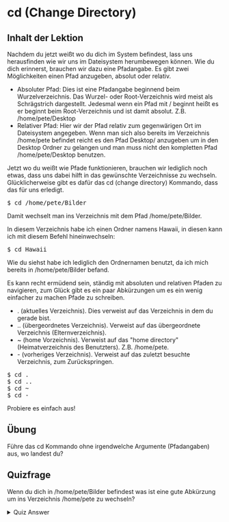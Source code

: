 # cd (Change Directory)

## Inhalt der Lektion

Nachdem du jetzt weißt wo du dich im System befindest, lass uns herausfinden wie wir uns im Dateisystem herumbewegen können. Wie du dich erinnerst, brauchen wir dazu eine Pfadangabe. Es gibt zwei Möglichkeiten einen Pfad anzugeben, absolut oder relativ.

<ul>
<li>Absoluter Pfad: Dies ist eine Pfadangabe beginnend beim Wurzelverzeichnis. Das Wurzel- oder Root-Verzeichnis wird meist als Schrägstrich dargestellt. Jedesmal wenn ein Pfad mit / beginnt heißt es er beginnt beim Root-Verzeichnis und ist damit absolut. Z.B. /home/pete/Desktop</li>

<li>Relativer Pfad: Hier wir der Pfad relativ zum gegenwärigen Ort im Dateisystem angegeben. Wenn man sich also bereits im Verzeichnis /home/pete befindet reicht es den Pfad Desktop/ anzugeben um in den Desktop Ordner zu gelangen und man muss nicht den kompletten Pfad /home/pete/Desktop benutzen.</li>
</ul>

Jetzt wo du weißt wie Pfade funktionieren, brauchen wir lediglich noch etwas, dass uns dabei hilft in das gewünschte Verzeichnisse zu wechseln. Glücklicherweise gibt es dafür das cd (change directory) Kommando, dass das für uns erledigt.

<pre>$ cd /home/pete/Bilder</pre>

Damit wechselt man ins Verzeichnis mit dem Pfad /home/pete/Bilder.

In diesem Verzeichnis habe ich einen Ordner namens Hawaii, in diesen kann ich mit diesem Befehl hineinwechseln:

<pre>$ cd Hawaii</pre>

Wie du siehst habe ich lediglich den Ordnernamen benutzt, da ich mich bereits in /home/pete/Bilder befand.

Es kann recht ermüdend sein, ständig mit absoluten und relativen Pfaden zu navigieren, zum Glück gibt es ein paar Abkürzungen um es ein wenig einfacher zu machen Pfade zu schreiben.

<ul>
<li>. (aktuelles Verzeichnis). Dies verweist auf das Verzeichnis in dem du gerade bist. </li>
<li>.. (übergeordnetes Verzeichnis). Verweist auf das übergeordnete Verzeichnis (Elternverzeichnis).</li>
<li>~ (home Vorzeichnis). Verweist auf das "home directory" (Heimatverzeichnis des Benutzters). Z.B. /home/pete.</li>
<li>- (vorheriges Verzeichnis). Verweist auf das zuletzt besuchte Verzeichnis, zum Zurückspringen.</li>
</ul>

<pre>$ cd .
$ cd ..
$ cd ~
$ cd -
</pre>
Probiere es einfach aus!

## Übung

Führe das cd Kommando ohne irgendwelche Argumente (Pfadangaben) aus, wo landest du?

## Quizfrage

Wenn du dich in /home/pete/Bilder befindest was ist eine gute Abkürzung um ins Verzeichnis /home/pete zu wechseln?

<details>
    <summary>Quiz Answer</summary>
    
</details>


